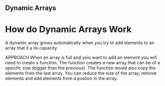 ## Dynamic Arrays

# How do Dynamic Arrays Work
A dynamic array grows automatically when you try to add elements to an array that it a its capacity. 

APPROACH
When an array is full and yoiu want to add an element you will need to create a function. The function creates a new array that can be of a specific size
(bigger than the previous). The function would also copy the elements from the last array. You can reduce the size of the array, remove elements and add elements
from a postion in the array. 
